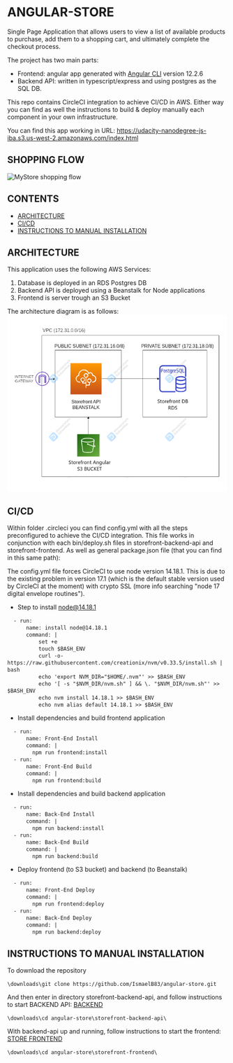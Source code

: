 # ANGULAR-STORE

Single Page Application that allows users to view a list of available products to purchase, add them to a shopping cart, and ultimately complete the checkout process. 

The project  has two main parts:
* Frontend: angular app generated with [Angular CLI](https://github.com/angular/angular-cli) version 12.2.6
* Backend API: written in typescript/express and using postgres as the SQL DB.

This repo contains CircleCI integration to achieve CI/CD in AWS. Either way you can find as well the instructions to build & deploy manually each component in your own infrastructure.

You can find this app working in URL: https://udacity-nanodegree-js-iba.s3.us-west-2.amazonaws.com/index.html

## SHOPPING FLOW

![MyStore shopping flow](example_flow2.gif)

## CONTENTS

- [ARCHITECTURE](#ARCHITECTURE)
- [CI/CD](#CI/CD)
- [INSTRUCTIONS TO MANUAL INSTALLATION](#INSTRUCTIONS-TO-MANUAL-INSTALLATION)

## ARCHITECTURE

This application uses the following AWS Services:
1) Database is deployed in an RDS Postgres DB
2) Backend API is deployed using a Beanstalk for Node applications
3) Frontend is server trough an S3 Bucket

The architecture diagram is as follows:
![AWS_Architecture](AWS_Architecture.png)

## CI/CD

Within folder .circleci you can find config.yml with all the steps preconfigured to achieve the CI/CD integration. This file works in conjunction with each bin/deploy.sh files in storefront-backend-api and storefront-frontend. As well as general package.json file (that you can find in this same path):

The config.yml file forces CircleCI to use node version 14.18.1. This is due to the existing problem in version 17.1 (which is the default stable version used by CircleCI at the moment) with crypto SSL (more info searching "node 17 digital envelope routines"). 

* Step to install node@14.18.1
```
  - run: 
      name: install node@14.18.1
      command: |
          set +e         
          touch $BASH_ENV    
          curl -o- https://raw.githubusercontent.com/creationix/nvm/v0.33.5/install.sh | bash
          echo 'export NVM_DIR="$HOME/.nvm"' >> $BASH_ENV
          echo '[ -s "$NVM_DIR/nvm.sh" ] && \. "$NVM_DIR/nvm.sh"' >> $BASH_ENV
          echo nvm install 14.18.1 >> $BASH_ENV
          echo nvm alias default 14.18.1 >> $BASH_ENV
```

* Install dependencies and build frontend application
```
  - run:
      name: Front-End Install
      command: |
        npm run frontend:install
  - run:
      name: Front-End Build
      command: |
        npm run frontend:build
```

* Install dependencies and build backend application
```
  - run:
      name: Back-End Install
      command: |
        npm run backend:install
  - run:
      name: Back-End Build
      command: |
        npm run backend:build
```

* Deploy frontend (to S3 bucket) and backend (to Beanstalk)
```
  - run:
      name: Front-End Deploy
      command: |
        npm run frontend:deploy
  - run:
      name: Back-End Deploy
      command: |
        npm run backend:deploy
```

## INSTRUCTIONS TO MANUAL INSTALLATION

To download the repository

```
\downloads\git clone https://github.com/IsmaelB83/angular-store.git
```

And then enter in directory storefront-backend-api, and follow instructions to start BACKEND API: [BACKEND](#STORE-BACKEND)
```
\downloads\cd angular-store\storefront-backend-api\
```

With backend-api up and running, follow instructions to start the frontend: [STORE FRONTEND](#STORE-FRONTEND)
```
\downloads\cd angular-store\storefront-frontend\
```
